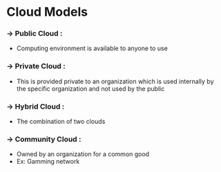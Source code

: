 # Cloud Models

### -> Public Cloud :&#x20;

* Computing environment is available to anyone to use&#x20;

### -> Private Cloud :&#x20;

* This is provided private to an organization which is used internally by the specific organization and not used by the public&#x20;

### -> Hybrid Cloud :

* The combination of two clouds&#x20;

### -> Community Cloud :&#x20;

* Owned by an organization for a common good&#x20;
* Ex: Gamming network&#x20;



